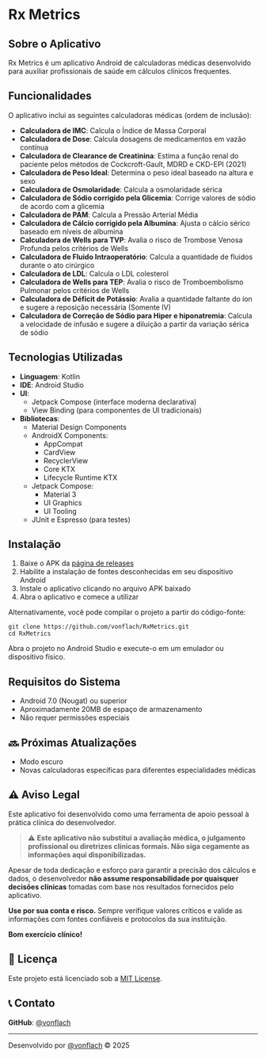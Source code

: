 # Rx Metrics

## Sobre o Aplicativo

Rx Metrics é um aplicativo Android de calculadoras médicas desenvolvido para auxiliar profissionais de saúde em cálculos clínicos frequentes.

## Funcionalidades

O aplicativo inclui as seguintes calculadoras médicas  (ordem de inclusão):

- **Calculadora de IMC**: Calcula o Índice de Massa Corporal
- **Calculadora de Dose**: Calcula dosagens de medicamentos em vazão contínua
- **Calculadora de Clearance de Creatinina**: Estima a função renal do paciente pelos métodos de Cockcroft-Gault, MDRD e CKD-EPI (2021)
- **Calculadora de Peso Ideal**: Determina o peso ideal baseado na altura e sexo
- **Calculadora de Osmolaridade**: Calcula a osmolaridade sérica
- **Calculadora de Sódio corrigido pela Glicemia**: Corrige valores de sódio de acordo com a glicemia
- **Calculadora de PAM**: Calcula a Pressão Arterial Média
- **Calculadora de Cálcio corrigido pela Albumina**: Ajusta o cálcio sérico baseado em níveis de albumina
- **Calculadora de Wells para TVP**: Avalia o risco de Trombose Venosa Profunda pelos critérios de Wells
- **Calculadora de Fluido Intraoperatório**: Calcula a quantidade de fluidos durante o ato cirúrgico
- **Calculadora de LDL**: Calcula o LDL colesterol
- **Calculadora de Wells para TEP**: Avalia o risco de Tromboembolismo Pulmonar pelos critérios de Wells
- **Calculadora de Déficit de Potássio**: Avalia a quantidade faltante do íon e sugere a reposição necessária (Somente IV)
- **Calculadora de Correção de Sódio para Hiper e hiponatremia**: Calcula a velocidade de infusão e sugere a diluição a partir da variação sérica de sódio

##  Tecnologias Utilizadas

- **Linguagem**: Kotlin
- **IDE**: Android Studio
- **UI**:
    - Jetpack Compose (interface moderna declarativa)
    - View Binding (para componentes de UI tradicionais)
- **Bibliotecas**:
    - Material Design Components
    - AndroidX Components:
        - AppCompat
        - CardView
        - RecyclerView
        - Core KTX
        - Lifecycle Runtime KTX
    - Jetpack Compose:
        - Material 3
        - UI Graphics
        - UI Tooling
    - JUnit e Espresso (para testes)

## Instalação

1. Baixe o APK da [página de releases](https://github.com/vonflach/RxMetrics/releases)
2. Habilite a instalação de fontes desconhecidas em seu dispositivo Android
3. Instale o aplicativo clicando no arquivo APK baixado
4. Abra o aplicativo e comece a utilizar

Alternativamente, você pode compilar o projeto a partir do código-fonte:

```
git clone https://github.com/vonflach/RxMetrics.git
cd RxMetrics
```

Abra o projeto no Android Studio e execute-o em um emulador ou dispositivo físico.

## Requisitos do Sistema

- Android 7.0 (Nougat) ou superior
- Aproximadamente 20MB de espaço de armazenamento
- Não requer permissões especiais

## 🔜 Próximas Atualizações

- Modo escuro
- Novas calculadoras específicas para diferentes especialidades médicas

## ⚠️ Aviso Legal

Este aplicativo foi desenvolvido como uma ferramenta de apoio pessoal à prática clínica do desenvolvedor.

> ⚠️ **Este aplicativo não substitui a avaliação médica, o julgamento profissional ou diretrizes clínicas formais. Não siga cegamente as informações aqui disponibilizadas.**

Apesar de toda dedicação e esforço para garantir a precisão dos cálculos e dados, o desenvolvedor **não assume responsabilidade por quaisquer decisões clínicas** tomadas com base nos resultados fornecidos pelo aplicativo.

**Use por sua conta e risco.** Sempre verifique valores críticos e valide as informações com fontes confiáveis e protocolos da sua instituição.

**Bom exercício clínico!**


## 📄 Licença

Este projeto está licenciado sob a [MIT License](LICENSE).

## 📞 Contato

**GitHub**: [@vonflach](https://github.com/vonflach)

---

Desenvolvido por [@vonflach](https://github.com/vonflach) © 2025